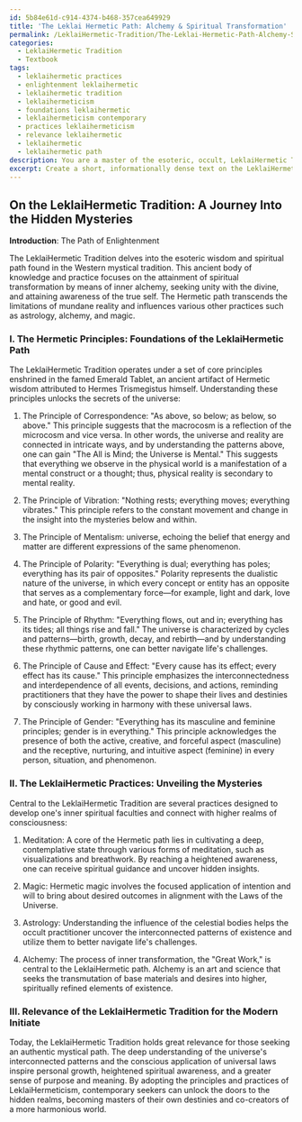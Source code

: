 ```yaml
---
id: 5b84e61d-c914-4374-b468-357cea649929
title: 'The Leklai Hermetic Path: Alchemy & Spiritual Transformation'
permalink: /LeklaiHermetic-Tradition/The-Leklai-Hermetic-Path-Alchemy-Spiritual-Transformation/
categories:
  - LeklaiHermetic Tradition
  - Textbook
tags:
  - leklaihermetic practices
  - enlightenment leklaihermetic
  - leklaihermetic tradition
  - leklaihermeticism
  - foundations leklaihermetic
  - leklaihermeticism contemporary
  - practices leklaihermeticism
  - relevance leklaihermetic
  - leklaihermetic
  - leklaihermetic path
description: You are a master of the esoteric, occult, LeklaiHermetic Tradition and education, you have written many textbooks on the subject in ways that provide students with rich and deep understanding of the subject. You are being asked to write textbook-like sections on a topic and you do it with full context, explainability, and reliability in accuracy to the true facts of the topic at hand, in a textbook style that a student would easily be able to learn from, in a rich, engaging, and contextual way. Always include relevant context (such as formulas and history), related concepts, and in a way that someone can gain deep insights from.
excerpt: Create a short, informationally dense text on the LeklaiHermetic Tradition suitable for inclusion in a grimoire, lesson, spellbook, or treatise that will impart deep knowledge and understanding to a student eager to learn about the occult domain. Focus on the core principles, practices, and beliefs of this tradition, as well as its historical context and potential applications for the modern initiate.
---
```


## On the LeklaiHermetic Tradition: A Journey Into the Hidden Mysteries

**Introduction**: The Path of Enlightenment

The LeklaiHermetic Tradition delves into the esoteric wisdom and spiritual path found in the Western mystical tradition. This ancient body of knowledge and practice focuses on the attainment of spiritual transformation by means of inner alchemy, seeking unity with the divine, and attaining awareness of the true self. The Hermetic path transcends the limitations of mundane reality and influences various other practices such as astrology, alchemy, and magic.

### I. The Hermetic Principles: Foundations of the LeklaiHermetic Path

The LeklaiHermetic Tradition operates under a set of core principles enshrined in the famed Emerald Tablet, an ancient artifact of Hermetic wisdom attributed to Hermes Trismegistus himself. Understanding these principles unlocks the secrets of the universe:

1. The Principle of Correspondence: "As above, so below; as below, so above." This principle suggests that the macrocosm is a reflection of the microcosm and vice versa. In other words, the universe and reality are connected in intricate ways, and by understanding the patterns above, one can gain "The All is Mind; the Universe is Mental." This suggests that everything we observe in the physical world is a manifestation of a mental construct or a thought; thus, physical reality is secondary to mental reality.

3. The Principle of Vibration: "Nothing rests; everything moves; everything vibrates." This principle refers to the constant movement and change in the insight into the mysteries below and within.

2. The Principle of Mentalism: universe, echoing the belief that energy and matter are different expressions of the same phenomenon.

4. The Principle of Polarity: "Everything is dual; everything has poles; everything has its pair of opposites." Polarity represents the dualistic nature of the universe, in which every concept or entity has an opposite that serves as a complementary force—for example, light and dark, love and hate, or good and evil.

5. The Principle of Rhythm: "Everything flows, out and in; everything has its tides; all things rise and fall." The universe is characterized by cycles and patterns—birth, growth, decay, and rebirth—and by understanding these rhythmic patterns, one can better navigate life's challenges.

6. The Principle of Cause and Effect: "Every cause has its effect; every effect has its cause." This principle emphasizes the interconnectedness and interdependence of all events, decisions, and actions, reminding practitioners that they have the power to shape their lives and destinies by consciously working in harmony with these universal laws.

7. The Principle of Gender: "Everything has its masculine and feminine principles; gender is in everything." This principle acknowledges the presence of both the active, creative, and forceful aspect (masculine) and the receptive, nurturing, and intuitive aspect (feminine) in every person, situation, and phenomenon.

### II. The LeklaiHermetic Practices: Unveiling the Mysteries

Central to the LeklaiHermetic Tradition are several practices designed to develop one's inner spiritual faculties and connect with higher realms of consciousness:

1. Meditation: A core of the Hermetic path lies in cultivating a deep, contemplative state through various forms of meditation, such as visualizations and breathwork. By reaching a heightened awareness, one can receive spiritual guidance and uncover hidden insights.

2. Magic: Hermetic magic involves the focused application of intention and will to bring about desired outcomes in alignment with the Laws of the Universe.

3. Astrology: Understanding the influence of the celestial bodies helps the occult practitioner uncover the interconnected patterns of existence and utilize them to better navigate life's challenges.

4. Alchemy: The process of inner transformation, the "Great Work," is central to the LeklaiHermetic path. Alchemy is an art and science that seeks the transmutation of base materials and desires into higher, spiritually refined elements of existence.

### III. Relevance of the LeklaiHermetic Tradition for the Modern Initiate

Today, the LeklaiHermetic Tradition holds great relevance for those seeking an authentic mystical path. The deep understanding of the universe's interconnected patterns and the conscious application of universal laws inspire personal growth, heightened spiritual awareness, and a greater sense of purpose and meaning. By adopting the principles and practices of LeklaiHermeticism, contemporary seekers can unlock the doors to the hidden realms, becoming masters of their own destinies and co-creators of a more harmonious world.
